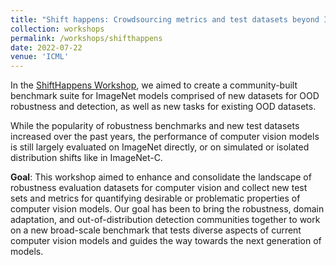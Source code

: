 ```yaml
---
title: "Shift happens: Crowdsourcing metrics and test datasets beyond ImageNet, ICML (2022)"
collection: workshops
permalink: /workshops/shifthappens
date: 2022-07-22
venue: 'ICML'
---
```

In the [ShiftHappens Workshop](https://shift-happens-benchmark.github.io/#shift-happens-crowdsourcing-metrics-and-test-datasets-beyond-imagenet), we aimed to create a community-built benchmark suite for ImageNet models comprised of new datasets for OOD robustness and detection, as well as new tasks for existing OOD datasets.

While the popularity of robustness benchmarks and new test datasets increased over the past years, the performance of computer vision models is still largely evaluated on ImageNet directly, or on simulated or isolated distribution shifts like in ImageNet-C.

**Goal**: This workshop aimed to enhance and consolidate the landscape of robustness evaluation datasets for computer vision and collect new test sets and metrics for quantifying desirable or problematic properties of computer vision models. Our goal has been to bring the robustness, domain adaptation, and out-of-distribution detection communities together to work on a new broad-scale benchmark that tests diverse aspects of current computer vision models and guides the way towards the next generation of models.

